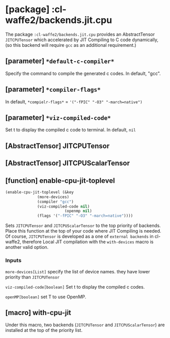 
# [package] :cl-waffe2/backends.jit.cpu
The package `:cl-waffe2/backends.jit.cpu` provides an AbstractTensor `JITCPUTensor` which accelerated by JIT Compiling to C code dynamically, (so this backend will require `gcc` as an additional requirement.)
## [parameter] `*default-c-compiler*`

Specify the command to compile the generated c codes. In default, "gcc".

## [parameter] `*compiler-flags*`

In default, `*compielr-flags*` = `'("-fPIC" "-O3" "-march=native")`

## [parameter] `*viz-compiled-code*`

Set t to display the compiled c code to terminal. In default, `nil`

## [AbstractTensor] JITCPUTensor

## [AbstractTensor] JITCPUScalarTensor

## [function] enable-cpu-jit-toplevel

```lisp
(enable-cpu-jit-toplevel (&key
			  (more-devices)
			  (compiler "gcc")
			  (viz-compiled-code nil)
                          (openmp nil)
			  (flags '("-fPIC" "-O3" "-march=native"))))
```

Sets `JITCPUTensor` and `JITCPUScalarTensor` to the top priority of backends. Place this function at the top of your code where JIT Compiling is needed. Of course, `JITCPUTensor` is developed as a one of `external backends` in cl-waffe2, therefore Local JIT compilation with the `with-devices` macro is another valid option.

### Inputs

`more-devices[List]` specify the list of device names. they have lower priority than `JITCPUTensor`

`viz-compiled-code[boolean]` Set t to display the compiled c codes.

`openMP[boolean]` set T to use OpenMP.

## [macro] with-cpu-jit

Under this macro, two backends (`JITCPUTensor` and `JITCPUScalarTensor`) are installed at the top of the priority list.
